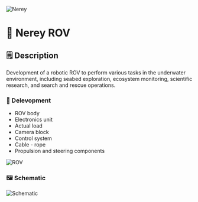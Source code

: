 ![Nerey](https://github.com/user-attachments/assets/effc6947-d1ef-42bc-8c28-919f9c01553d)

# 🚤 Nerey ROV

## 🗒 Description
Development of a robotic ROV to perform various tasks in the underwater environment, including seabed exploration, ecosystem monitoring, scientific research, and search and rescue operations.

### 📑 Delevopment
* ROV body
* Electronics unit
* Actual load
* Camera block
* Control system
* Cable - rope
* Propulsion and steering components

![ROV](https://github.com/user-attachments/assets/d72040e1-913c-47f5-8d34-cff7aee9ed3a)

### 🖼 Schematic
![Schematic](https://github.com/user-attachments/assets/e270af2c-6f6a-4270-bafc-b7785c1e34ed)
